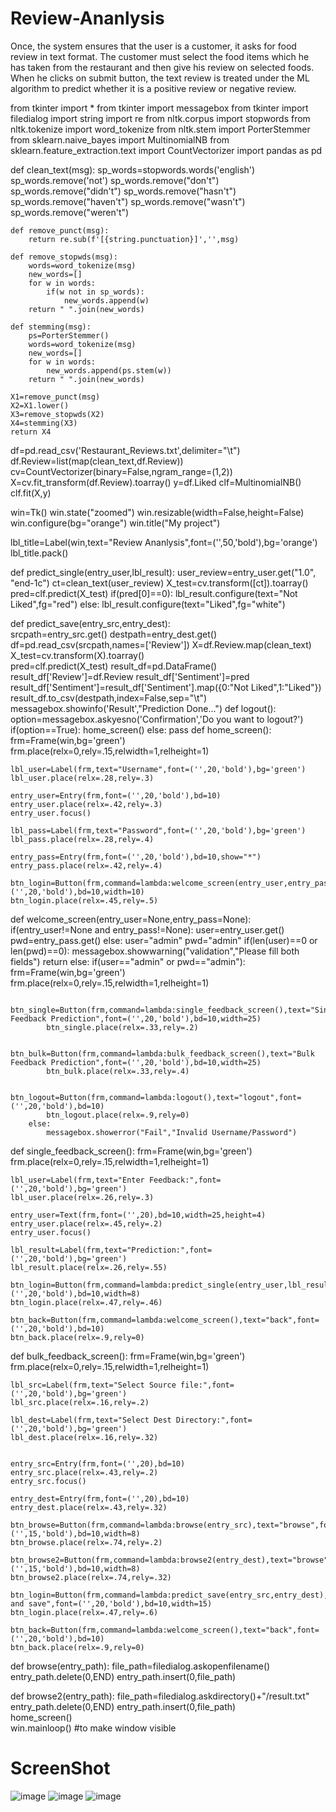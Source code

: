 # Review-Ananlysis
Once, the system ensures that the user is a customer, it asks for food review in text format. The customer must select the food items which he has taken from the restaurant and then give his review on selected foods. When he clicks on submit button, the text review is treated under the ML algorithm to predict whether it is a positive review or negative review.

from tkinter import *
from tkinter import messagebox
from tkinter import filedialog
import string
import re
from nltk.corpus import stopwords
from nltk.tokenize import word_tokenize
from nltk.stem import PorterStemmer
from sklearn.naive_bayes import MultinomialNB
from sklearn.feature_extraction.text import CountVectorizer
import pandas as pd

def clean_text(msg):
    sp_words=stopwords.words('english')
    sp_words.remove('not')
    sp_words.remove("don't")
    sp_words.remove("didn't")
    sp_words.remove("hasn't")
    sp_words.remove("haven't")
    sp_words.remove("wasn't")
    sp_words.remove("weren't")

    def remove_punct(msg):
        return re.sub(f'[{string.punctuation}]','',msg)

    def remove_stopwds(msg):
        words=word_tokenize(msg)
        new_words=[]
        for w in words:
            if(w not in sp_words):
                new_words.append(w)
        return " ".join(new_words)

    def stemming(msg):
        ps=PorterStemmer()
        words=word_tokenize(msg)
        new_words=[]
        for w in words:
            new_words.append(ps.stem(w))
        return " ".join(new_words) 
    
    X1=remove_punct(msg)
    X2=X1.lower()
    X3=remove_stopwds(X2)
    X4=stemming(X3)
    return X4

df=pd.read_csv('Restaurant_Reviews.txt',delimiter="\t")
df.Review=list(map(clean_text,df.Review))
cv=CountVectorizer(binary=False,ngram_range=(1,2))
X=cv.fit_transform(df.Review).toarray()
y=df.Liked
clf=MultinomialNB()
clf.fit(X,y)

win=Tk()
win.state("zoomed")
win.resizable(width=False,height=False)
win.configure(bg="orange")
win.title("My project")

lbl_title=Label(win,text="Review Ananlysis",font=('',50,'bold'),bg='orange')
lbl_title.pack()

def predict_single(entry_user,lbl_result):
    user_review=entry_user.get("1.0", "end-1c")
    ct=clean_text(user_review)
    X_test=cv.transform([ct]).toarray()
    pred=clf.predict(X_test)
    if(pred[0]==0):
        lbl_result.configure(text="Not Liked",fg="red")
    else:
        lbl_result.configure(text="Liked",fg="white")

def predict_save(entry_src,entry_dest):        
    srcpath=entry_src.get()
    destpath=entry_dest.get()
    df=pd.read_csv(srcpath,names=['Review'])
    X=df.Review.map(clean_text)
    X_test=cv.transform(X).toarray()  
    pred=clf.predict(X_test)
    result_df=pd.DataFrame()
    result_df['Review']=df.Review
    result_df['Sentiment']=pred
    result_df['Sentiment']=result_df['Sentiment'].map({0:"Not Liked",1:"Liked"})
    result_df.to_csv(destpath,index=False,sep="\t")
    messagebox.showinfo('Result',"Prediction Done...")
def logout():
    option=messagebox.askyesno('Confirmation','Do you want to logout?')
    if(option==True):
        home_screen()
    else:
        pass
def home_screen():
    frm=Frame(win,bg='green')
    frm.place(relx=0,rely=.15,relwidth=1,relheight=1)
    
    lbl_user=Label(frm,text="Username",font=('',20,'bold'),bg='green')
    lbl_user.place(relx=.28,rely=.3)

    entry_user=Entry(frm,font=('',20,'bold'),bd=10)
    entry_user.place(relx=.42,rely=.3)
    entry_user.focus()

    lbl_pass=Label(frm,text="Password",font=('',20,'bold'),bg='green')
    lbl_pass.place(relx=.28,rely=.4)

    entry_pass=Entry(frm,font=('',20,'bold'),bd=10,show="*")
    entry_pass.place(relx=.42,rely=.4)

    btn_login=Button(frm,command=lambda:welcome_screen(entry_user,entry_pass),text="login",font=('',20,'bold'),bd=10,width=10)
    btn_login.place(relx=.45,rely=.5)

def welcome_screen(entry_user=None,entry_pass=None):
    if(entry_user!=None and entry_pass!=None):
        user=entry_user.get()
        pwd=entry_pass.get()
    else:
        user="admin"
        pwd="admin"
    if(len(user)==0 or len(pwd)==0):
        messagebox.showwarning("validation","Please fill both fields")
        return
    else:
        if(user=="admin" or pwd=="admin"):
            frm=Frame(win,bg='green')
            frm.place(relx=0,rely=.15,relwidth=1,relheight=1)

            btn_single=Button(frm,command=lambda:single_feedback_screen(),text="Single Feedback Prediction",font=('',20,'bold'),bd=10,width=25)
            btn_single.place(relx=.33,rely=.2)

            btn_bulk=Button(frm,command=lambda:bulk_feedback_screen(),text="Bulk Feedback Prediction",font=('',20,'bold'),bd=10,width=25)
            btn_bulk.place(relx=.33,rely=.4)

            btn_logout=Button(frm,command=lambda:logout(),text="logout",font=('',20,'bold'),bd=10)
            btn_logout.place(relx=.9,rely=0)
        else:
            messagebox.showerror("Fail","Invalid Username/Password")
    
def single_feedback_screen():
    frm=Frame(win,bg='green')
    frm.place(relx=0,rely=.15,relwidth=1,relheight=1)
    
    lbl_user=Label(frm,text="Enter Feedback:",font=('',20,'bold'),bg='green')
    lbl_user.place(relx=.26,rely=.3)

    entry_user=Text(frm,font=('',20),bd=10,width=25,height=4)
    entry_user.place(relx=.45,rely=.2)
    entry_user.focus()

    lbl_result=Label(frm,text="Prediction:",font=('',20,'bold'),bg='green')
    lbl_result.place(relx=.26,rely=.55)

    btn_login=Button(frm,command=lambda:predict_single(entry_user,lbl_result),text="predict",font=('',20,'bold'),bd=10,width=8)
    btn_login.place(relx=.47,rely=.46)

    btn_back=Button(frm,command=lambda:welcome_screen(),text="back",font=('',20,'bold'),bd=10)
    btn_back.place(relx=.9,rely=0)

def bulk_feedback_screen():
    frm=Frame(win,bg='green')
    frm.place(relx=0,rely=.15,relwidth=1,relheight=1)
    
    lbl_src=Label(frm,text="Select Source file:",font=('',20,'bold'),bg='green')
    lbl_src.place(relx=.16,rely=.2)
    
    lbl_dest=Label(frm,text="Select Dest Directory:",font=('',20,'bold'),bg='green')
    lbl_dest.place(relx=.16,rely=.32)
    

    entry_src=Entry(frm,font=('',20),bd=10)
    entry_src.place(relx=.43,rely=.2)
    entry_src.focus()

    entry_dest=Entry(frm,font=('',20),bd=10)
    entry_dest.place(relx=.43,rely=.32)
    
    btn_browse=Button(frm,command=lambda:browse(entry_src),text="browse",font=('',15,'bold'),bd=10,width=8)
    btn_browse.place(relx=.74,rely=.2)

    btn_browse2=Button(frm,command=lambda:browse2(entry_dest),text="browse",font=('',15,'bold'),bd=10,width=8)
    btn_browse2.place(relx=.74,rely=.32)
    
    btn_login=Button(frm,command=lambda:predict_save(entry_src,entry_dest),text="predict and save",font=('',20,'bold'),bd=10,width=15)
    btn_login.place(relx=.47,rely=.6)

    btn_back=Button(frm,command=lambda:welcome_screen(),text="back",font=('',20,'bold'),bd=10)
    btn_back.place(relx=.9,rely=0)
    
def browse(entry_path):
    file_path=filedialog.askopenfilename()
    entry_path.delete(0,END)
    entry_path.insert(0,file_path)

def browse2(entry_path):
    file_path=filedialog.askdirectory()+"/result.txt"
    entry_path.delete(0,END)
    entry_path.insert(0,file_path)    
home_screen()    
win.mainloop() #to make window visible


# ScreenShot
![image](https://github.com/Vijay1kumar304/Review-Ananlysis/assets/154623501/5abaf138-c072-4ee8-b46b-d86a5904d534)
![image](https://github.com/Vijay1kumar304/Review-Ananlysis/assets/154623501/de75346e-cf3e-4d02-bb17-62039faf415f)
![image](https://github.com/Vijay1kumar304/Review-Ananlysis/assets/154623501/868c2482-8a3e-47af-bf9e-0037ffb6d63e)



